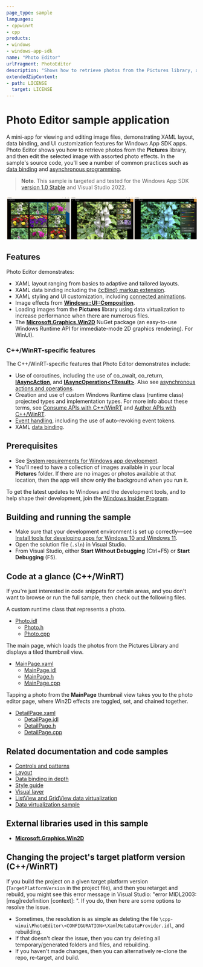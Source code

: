 ```yaml
---
page_type: sample
languages:
- cppwinrt
- cpp
products:
- windows
- windows-app-sdk
name: "Photo Editor"
urlFragment: PhotoEditor
description: "Shows how to retrieve photos from the Pictures library, and then edit the selected image with assorted photo effects."
extendedZipContent:
- path: LICENSE
  target: LICENSE
---
```


<!---
  category: ControlsLayoutAndText FilesFoldersAndLibraries
-->

# Photo Editor sample application

A mini-app for viewing and editing image files, demonstrating XAML layout, data binding, and UI customization features for Windows App SDK apps. Photo Editor shows you how to retrieve photos from the **Pictures** library, and then edit the selected image with assorted photo effects. In the sample's source code, you'll see a number of common practices such as [data binding](https://docs.microsoft.com/windows/uwp/data-binding/data-binding-quickstart) and [asynchronous programming](https://docs.microsoft.com/windows/uwp/threading-async/asynchronous-programming-universal-windows-platform-apps).

> **Note**. This sample is targeted and tested for the Windows App SDK [version 1.0 Stable](https://docs.microsoft.com/windows/apps/windows-app-sdk/stable-channel) and Visual Studio 2022.

![Photo Editor sample showing the image collection page, editing page, and editing controls](images/photo_editor_banner.png)

## Features

Photo Editor demonstrates:

* XAML layout ranging from basics to adaptive and tailored layouts.
* XAML data binding including the [{x:Bind} markup extension](https://docs.microsoft.com/windows/uwp/xaml-platform/x-bind-markup-extension).
* XAML styling and UI customization, including [connected animations](https://docs.microsoft.com/windows/uwp/design/motion/connected-animation).
* Image effects from [**Windows::UI::Composition**](https://docs.microsoft.com/uwp/api/windows.ui.composition).
* Loading images from the **Pictures** library using data virtualization to increase performance when there are numerous files.
* The [**Microsoft.Graphics.Win2D**](https://microsoft.github.io/Win2D/WinUI3/html/Introduction.htm) NuGet package (an easy-to-use Windows Runtime API for immediate-mode 2D graphics rendering).
For WinUI).

### C++/WinRT-specific features

The C++/WinRT-specific features that Photo Editor demonstrates include:

- Use of coroutines, including the use of co_await, co_return, [**IAsyncAction**](https://docs.microsoft.com/uwp/api/windows.foundation.iasyncaction), and [**IAsyncOperation&lt;TResult&gt;**](https://docs.microsoft.com/uwp/api/windows.foundation.iasyncoperation_tresult_). Also see [asynchronous actions and operations](https://docs.microsoft.com/windows/uwp/cpp-and-winrt-apis/concurrency).
- Creation and use of custom Windows Runtime class (runtime class) projected types and implementation types. For more info about these terms, see [Consume APIs with C++/WinRT](https://docs.microsoft.com/windows/uwp/cpp-and-winrt-apis/consume-apis) and [Author APIs with C++/WinRT](https://docs.microsoft.com/windows/uwp/cpp-and-winrt-apis/author-apis).
- [Event handling](https://docs.microsoft.com/windows/uwp/cpp-and-winrt-apis/handle-events), including the use of auto-revoking event tokens.
- XAML [data binding](https://docs.microsoft.com/windows/uwp/cpp-and-winrt-apis/binding-property).

## Prerequisites

* See [System requirements for Windows app development](https://docs.microsoft.com/windows/apps/windows-app-sdk/system-requirements).
* You'll need to have a collection of images available in your local **Pictures** folder. If there are no images or photos available at that location, then the app will show only the background when you run it.

To get the latest updates to Windows and the development tools, and to help shape their development, join the [Windows Insider Program](https://insider.windows.com).

## Building and running the sample

* Make sure that your development environment is set up correctly&mdash;see [Install tools for developing apps for Windows 10 and Windows 11](https://docs.microsoft.com/windows/apps/windows-app-sdk/set-up-your-development-environment).
* Open the solution file (`.sln`) in Visual Studio.
* From Visual Studio, either **Start Without Debugging** (Ctrl+F5) or **Start Debugging** (F5).

## Code at a glance (C++/WinRT)

If you're just interested in code snippets for certain areas, and you don't want to browse or run the full sample, then check out the following files.

A custom runtime class that represents a photo.

* [Photo.idl](PhotoEditor/cpp-winui/Photo.idl)
  * [Photo.h](PhotoEditor/cpp-winui/Photo.h)
  * [Photo.cpp](PhotoEditor/cpp-winui/Photo.cpp)

The main page, which loads the photos from the Pictures Library and displays a tiled thumbnail view.

* [MainPage.xaml](PhotoEditor/cpp-winui/MainPage.xaml)
  * [MainPage.idl](PhotoEditor/cpp-winui/MainPage.idl)
  * [MainPage.h](PhotoEditor/cpp-winui/MainPage.h)
  * [MainPage.cpp](PhotoEditor/cpp-winui/MainPage.cpp)

Tapping a photo from the **MainPage** thumbnail view takes you to the photo editor page, where Win2D effects are toggled, set, and chained together.

* [DetailPage.xaml](PhotoEditor/cpp-winui/DetailPage.xaml)
  * [DetailPage.idl](PhotoEditor/cpp-winui/DetailPage.idl)
  * [DetailPage.h](PhotoEditor/cpp-winui/DetailPage.h)
  * [DetailPage.cpp](PhotoEditor/cpp-winui/DetailPage.cpp)

## Related documentation and code samples

* [Controls and patterns](https://docs.microsoft.com/windows/uwp/controls-and-patterns/index)
* [Layout](https://docs.microsoft.com/windows/uwp/layout/)
* [Data binding in depth](https://docs.microsoft.com/windows/uwp/data-binding/data-binding-in-depth)
* [Style guide](https://docs.microsoft.com/windows/uwp/style/)
* [Visual layer](https://docs.microsoft.com/windows/uwp/composition/visual-layer)
* [ListView and GridView data virtualization](https://docs.microsoft.com/windows/uwp/debug-test-perf/listview-and-gridview-data-optimization)
* [Data virtualization sample](https://github.com/Microsoft/Windows-universal-samples/tree/master/Samples/XamlDataVirtualization)

## External libraries used in this sample

* [**Microsoft.Graphics.Win2D**](https://microsoft.github.io/Win2D/WinUI3/html/Introduction.htm)

## Changing the project's target platform version (C++/WinRT)

If you build the project on a given target platform version (`TargetPlatformVersion` in the project file), and then you retarget and rebuild, you might see this error message in Visual Studio: "error MIDL2003: [msg]redefinition [context]: <SYMBOL>". If you do, then here are some options to resolve the issue.

- Sometimes, the resolution is as simple as deleting the file `\cpp-winui\PhotoEditor\<CONFIGURATION>\XamlMetaDataProvider.idl`, and rebuilding.
- If that doesn't clear the issue, then you can try deleting all temporary/generated folders and files, and rebuilding.
- If you haven't made changes, then you can alternatively re-clone the repo, re-target, and build.

